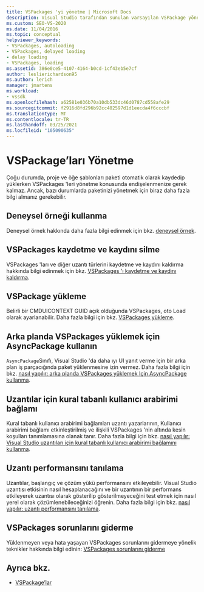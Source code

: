 ```yaml
---
title: VSPackages 'yi yönetme | Microsoft Docs
description: Visual Studio tarafından sunulan varsayılan VSPackage yönetimini ne zaman kullanabileceğinizi ve nasıl ve ne zaman özelleştirildiğini bilmeniz için VSPackages 'yi yönetme hakkında bilgi edinin.
ms.custom: SEO-VS-2020
ms.date: 11/04/2016
ms.topic: conceptual
helpviewer_keywords:
- VSPackages, autoloading
- VSPackages, delayed loading
- delay loading
- VSPackages, loading
ms.assetid: 386e0ce5-4107-4164-b0cd-1cf43eb5e7cf
author: leslierichardson95
ms.author: lerich
manager: jmartens
ms.workload:
- vssdk
ms.openlocfilehash: a62581e036b70a10db533dc46d0787cd558afe29
ms.sourcegitcommit: f2916d8fd296b92cc402597d1d1eecda4f6cccbf
ms.translationtype: MT
ms.contentlocale: tr-TR
ms.lasthandoff: 03/25/2021
ms.locfileid: "105090635"
---
```

# <a name="manage-vspackages"></a>VSPackage’ları Yönetme
Çoğu durumda, proje ve öğe şablonları paketi otomatik olarak kaydedip yüklerken VSPackages 'leri yönetme konusunda endişelenmenize gerek kalmaz. Ancak, bazı durumlarda paketinizi yönetmek için biraz daha fazla bilgi almanız gerekebilir.

## <a name="use-the-experimental-instance"></a>Deneysel örneği kullanma
 Deneysel örnek hakkında daha fazla bilgi edinmek için bkz. [deneysel örnek](../extensibility/the-experimental-instance.md).

## <a name="register-and-unregister-vspackages"></a>VSPackages kaydetme ve kaydını silme
 VSPackages 'ları ve diğer uzantı türlerini kaydetme ve kaydını kaldırma hakkında bilgi edinmek için bkz. [VSPackages 'ı kaydetme ve kaydını kaldırma](../extensibility/registering-and-unregistering-vspackages.md).

## <a name="load-a-vspackage"></a>VSPackage yükleme
 Belirli bir CMDUICONTEXT GUID açık olduğunda VSPackages, oto Load olarak ayarlanabilir. Daha fazla bilgi için bkz. [VSPackages yükleme](../extensibility/loading-vspackages.md).

## <a name="use-asyncpackage-to-load-vspackages-in-the-background"></a>Arka planda VSPackages yüklemek için AsyncPackage kullanın
 `AsyncPackage`Sınıfı, Visual Studio 'da daha ıyı UI yanıt verme için bir arka plan iş parçacığında paket yüklenmesine izin vermez. Daha fazla bilgi için bkz. [nasıl yapılır: arka planda VSPackages yüklemek Için AsyncPackage kullanma](../extensibility/how-to-use-asyncpackage-to-load-vspackages-in-the-background.md).

## <a name="rule-based-ui-context-for-extensions"></a>Uzantılar için kural tabanlı kullanıcı arabirimi bağlamı
 Kural tabanlı kullanıcı arabirimi bağlamları uzantı yazarlarının, Kullanıcı arabirimi bağlamı etkinleştirilmiş ve ilişkili VSPackages 'nin altında kesin koşulları tanımlamasına olanak tanır. Daha fazla bilgi için bkz. [nasıl yapılır: Visual Studio uzantıları için kural tabanlı kullanıcı arabirimi bağlamını kullanma](../extensibility/how-to-use-rule-based-ui-context-for-visual-studio-extensions.md).

## <a name="diagnose-extension-performance"></a>Uzantı performansını tanılama
Uzantılar, başlangıç ve çözüm yükü performansını etkileyebilir. Visual Studio uzantısı etkisinin nasıl hesaplanacağını ve bir uzantının bir performans etkileyerek uzantısı olarak gösterilip gösterilmeyeceğini test etmek için nasıl yerel olarak çözümlenebileceğinizi öğrenin. Daha fazla bilgi için bkz. [nasıl yapılır: uzantı performansını tanılama](how-to-diagnose-extension-performance.md).

## <a name="troubleshoot-vspackages"></a>VSPackages sorunlarını giderme
 Yüklenmeyen veya hata yaşayan VSPackages sorunlarını gidermeye yönelik teknikler hakkında bilgi edinin: [VSPackages sorunlarını giderme](../extensibility/troubleshooting-vspackages.md)

## <a name="see-also"></a>Ayrıca bkz.
- [VSPackage’lar](../extensibility/internals/vspackages.md)
